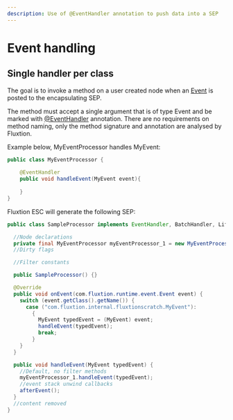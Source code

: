```yaml
---
description: Use of @EventHandler annotation to push data into a SEP
---
```


# Event handling

## Single handler per class

The goal is to invoke a method on a user created node when an [Event](https://github.com/v12technology/fluxtion/blob/master/api/src/main/java/com/fluxtion/runtime/event/Event.java) is posted to the encapsulating SEP. 

The method must accept a single argument that is of type Event and be marked with [@EventHandler](https://github.com/v12technology/fluxtion/blob/master/builder/src/main/java/com/fluxtion/api/annotations/EventHandler.java) annotation. There are no requirements on method naming, only the method signature and annotation are analysed by Fluxtion. 

Example below, MyEventProcessor handles MyEvent:

```java
public class MyEventProcessor {
    
    @EventHandler
    public void handleEvent(MyEvent event){
        
    }
}
```

Fluxtion ESC will generate the following SEP:

```java
public class SampleProcessor implements EventHandler, BatchHandler, Lifecycle {

  //Node declarations
  private final MyEventProcessor myEventProcessor_1 = new MyEventProcessor();
  //Dirty flags

  //Filter constants

  public SampleProcessor() {}

  @Override
  public void onEvent(com.fluxtion.runtime.event.Event event) {
    switch (event.getClass().getName()) {
      case ("com.fluxtion.internal.fluxtionscratch.MyEvent"):
        {
          MyEvent typedEvent = (MyEvent) event;
          handleEvent(typedEvent);
          break;
        }
    }
  }

  public void handleEvent(MyEvent typedEvent) {
    //Default, no filter methods
    myEventProcessor_1.handleEvent(typedEvent);
    //event stack unwind callbacks
    afterEvent();
  }
  //content removed
}
```

